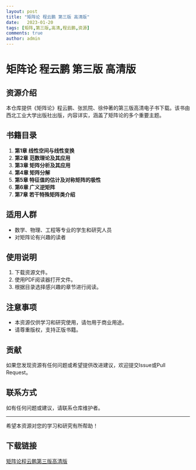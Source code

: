 ```yaml
---
layout: post
title: "矩阵论 程云鹏 第三版 高清版"
date:   2023-01-20
tags: [矩阵,第三版,高清,程云鹏,资源]
comments: true
author: admin
---
```

# 矩阵论 程云鹏 第三版 高清版

## 资源介绍

本仓库提供《矩阵论》程云鹏、张凯院、徐仲著的第三版高清电子书下载。该书由西北工业大学出版社出版，内容详实，涵盖了矩阵论的多个重要主题。

## 书籍目录

1. **第1章 线性空间与线性变换**
2. **第2章 范数理论及其应用**
3. **第3章 矩阵分析及其应用**
4. **第4章 矩阵分解**
5. **第5章 特征值的估计及对称矩阵的极性**
6. **第6章 广义逆矩阵**
7. **第7章 若干特殊矩阵类介绍**

## 适用人群

- 数学、物理、工程等专业的学生和研究人员
- 对矩阵论有兴趣的读者

## 使用说明

1. 下载资源文件。
2. 使用PDF阅读器打开文件。
3. 根据目录选择感兴趣的章节进行阅读。

## 注意事项

- 本资源仅供学习和研究使用，请勿用于商业用途。
- 请尊重版权，支持正版书籍。

## 贡献

如果您发现资源有任何问题或希望提供改进建议，欢迎提交Issue或Pull Request。

## 联系方式

如有任何问题或建议，请联系仓库维护者。

---

希望本资源对您的学习和研究有所帮助！

## 下载链接

[矩阵论程云鹏第三版高清版](https://pan.quark.cn/s/7aadd4e6ff9f)